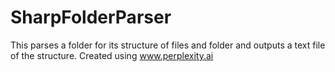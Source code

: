 # SharpFolderParser
This parses a folder for its structure of files and folder and outputs a text file of the structure.
Created using www.perplexity.ai
